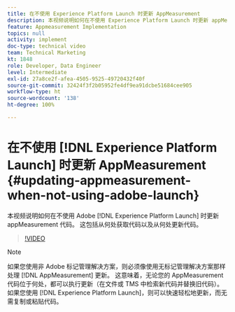 ```yaml
---
title: 在不使用 Experience Platform Launch 时更新 AppMeasurement
description: 本视频说明如何在不使用 Experience Platform Launch 时更新 appMeasurement 代码。 这包括从何处获取代码以及从何处更新代码。
feature: Appmeasurement Implementation
topics: null
activity: implement
doc-type: technical video
team: Technical Marketing
kt: 1848
role: Developer, Data Engineer
level: Intermediate
exl-id: 27a8ce2f-afea-4505-9525-49720432f40f
source-git-commit: 32424f3f2b05952fe4df9ea91dcbe51684cee905
workflow-type: ht
source-wordcount: '138'
ht-degree: 100%

---
```


# 在不使用 [!DNL Experience Platform Launch] 时更新 AppMeasurement {#updating-appmeasurement-when-not-using-adobe-launch}

本视频说明如何在不使用 Adobe [!DNL Experience Platform Launch] 时更新 appMeasurement 代码。 这包括从何处获取代码以及从何处更新代码。

>[!VIDEO](https://video.tv.adobe.com/v/25913/?quality=12)

>[!NOTE]
>
>如果您使用非 Adobe 标记管理解决方案，则必须像使用无标记管理解决方案那样处理 [!DNL AppMeasurement] 更新。 这意味着，无论您的 AppMeasurement 代码位于何处，都可以执行更新（在文件或 TMS 中检索新代码并替换旧代码）。 如果您使用 [!DNL Experience Platform Launch]，则可以快速轻松地更新，而无需复制或粘贴代码。
